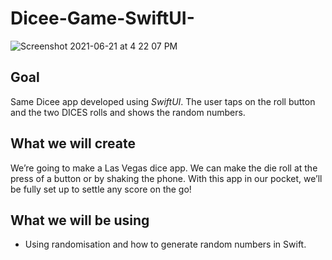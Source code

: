 # Dicee-Game-SwiftUI-

![Screenshot 2021-06-21 at 4 22 07 PM](https://user-images.githubusercontent.com/76988309/122750994-d4b87b80-d2ac-11eb-805c-87154cfc26ec.png)


## Goal

Same Dicee app developed using *SwiftUI*. The user taps on the roll button and the two DICES rolls and shows the random numbers.

## What we will create

We’re going to make a Las Vegas dice app. We can make the die roll at the press of a button or by shaking the phone. With this app in our pocket, we’ll be fully set up to settle any score on the go!


## What we will be using

* Using randomisation and how to generate random numbers in Swift.
